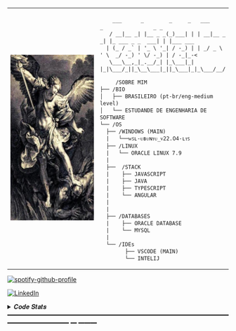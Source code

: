 <table>
  <tr>
    <td style="width: 50%;">
       <img src="https://github.com/gabrielfontenelles/gabrielfontenelles/blob/main/imagen.jpg" alt="Angel" style="width: 200%; border: none;"/>
    </td>
    <td style="width: 50%; vertical-align: top;">
      <p style="font-family: monospace; font-size: 16px;">
       
        ___      _        _     _   ___        _                _ _        
       / __|__ _| |__ _ _(_)___| | | __|__ _ _| |_ ___ _ _  ___| | |___ ___
      | (_ / _` | '_ \ '_| / -_) | | _/ _ \ ' \  _/ -_) ' \/ -_) | / -_|_-<
       \___\__,_|_.__/_| |_\___|_| |_|\___/_||_\__\___|_||_\___|_|_\___/__/

</p>
        
         /SOBRE MIM
    ├── /BIO
    │   ├── BRASILEIRO (pt-br/eng-medium level)
    │   └── ESTUDANDE DE ENGENHARIA DE SOFTWARE
    └── /OS
      ├── /WINDOWS (MAIN)
      |   └──ᴡꜱʟ-ᴜʙᴜɴᴛᴜ_ᴠ22.𝟢4-ʟᴛꜱ   
      ├── /LINUX
      |   └── ORACLE LINUX 7.9
      |
      ├──  /STACK
      |    ├── JAVASCRIPT
      |    ├── JAVA
      |    ├── TYPESCRIPT
      |    └── ANGULAR
      |    
      |
      ├── /DATABASES
      |    ├── ORACLE DATABASE
      |    └── MYSQL
      |
      └── /IDEs
            ├── VSCODE (MAIN)
            └── INTELIJ
  </tr>
</table>

[![spotify-github-profile](https://spotify-github-profile.kittinanx.com/api/view?uid=21zqn3w4tn5qtwq3v2c3cbbai&cover_image=true&theme=novatorem&show_offline=false&background_color=121212&interchange=false&bar_color=53b14f&bar_color_cover=false)](https://github.com/kittinan/spotify-github-profile)
      
  <!-- Links -->

[![LinkedIn](https://img.shields.io/badge/LinkedIn-0077B5?style=for-the-badge&logo=linkedin&logoColor=white)](https://www.linkedin.com/in/gabriel-fontenelles-977402242/)

  
    
<details>
<summary> 𝑪𝒐𝒅𝒆 𝑺𝒕𝒂𝒕𝒔 ━━━━━━━━━━━━━━━━━━━━━━━━━━━━━━━━━━━━━━━━━━━━━━ ━ ━━━</summary>
<br>
<img src="https://github-readme-stats.vercel.app/api?username=gabrielfontenelles&hide_title=false&hide_rank=false&show_icons=true&include_all_commits=true&count_private=true&disable_animations=false&theme=nord&locale=en&hide_border=true&order=1" height="163" alt="stats graph"  />
<br>
</details>





                                                                                                          
                                                                                                          

